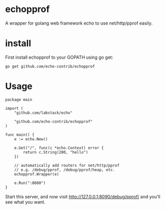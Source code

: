 # echopprof
A wrapper for golang web framework echo to use net/http/pprof easily.
# install
First install echopprof to your GOPATH using go get:
```
go get github.com/echo-contrib/echopprof
```
# Usage
```
package main

import (
    "github.com/labstack/echo"

    "github.com/echo-contrib/echopprof"
)

func main() {
    e := echo.New()

    e.Get("/", func(c *echo.Context) error {
        return c.String(200, "hello")
    })

    // automatically add routers for net/http/pprof
    // e.g. /debug/pprof, /debug/pprof/heap, etc.
    echopprof.Wrapper(e)

    e.Run(":8080")
}
```
Start this server, and now visit http://127.0.0.1:8090/debug/pprof/ and you'll see what you want.



